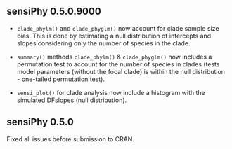 ## sensiPhy 0.5.0.9000

* `clade_phylm()` and `clade_phyglm()` now account for clade sample size bias.
This is done by estimating a null distribution of intercepts and slopes considering only
the number of species in the clade.

* `summary()` methods `clade_phylm()` & `clade_phyglm()` now includes a permutation test
to account for the number of species in clades (tests model parameters (without the focal clade) is within the null distribution - one-tailed permutation test).

* `sensi_plot()` for clade analysis now include a histogram with the simulated DFslopes (null distribution).

## sensiPhy 0.5.0

Fixed all issues before submission to CRAN.
